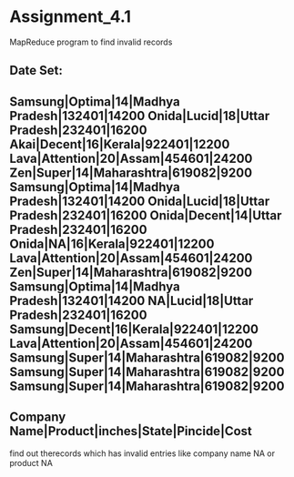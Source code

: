 # Assignment_4.1
MapReduce program to find invalid records


Date Set:
-----------------------------------------------------
Samsung|Optima|14|Madhya Pradesh|132401|14200
Onida|Lucid|18|Uttar Pradesh|232401|16200
Akai|Decent|16|Kerala|922401|12200
Lava|Attention|20|Assam|454601|24200
Zen|Super|14|Maharashtra|619082|9200
Samsung|Optima|14|Madhya Pradesh|132401|14200
Onida|Lucid|18|Uttar Pradesh|232401|16200
Onida|Decent|14|Uttar Pradesh|232401|16200
Onida|NA|16|Kerala|922401|12200
Lava|Attention|20|Assam|454601|24200
Zen|Super|14|Maharashtra|619082|9200
Samsung|Optima|14|Madhya Pradesh|132401|14200
NA|Lucid|18|Uttar Pradesh|232401|16200
Samsung|Decent|16|Kerala|922401|12200
Lava|Attention|20|Assam|454601|24200
Samsung|Super|14|Maharashtra|619082|9200
Samsung|Super|14|Maharashtra|619082|9200
Samsung|Super|14|Maharashtra|619082|9200
-----------------------------------------------------
Company Name|Product|inches|State|Pincide|Cost
-----------------------------------------------------
find out therecords which has invalid entries like company name NA or product NA

